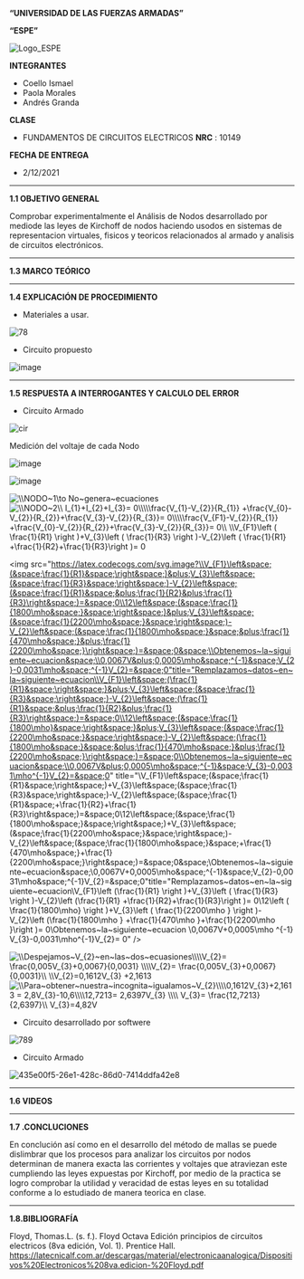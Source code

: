 **“UNIVERSIDAD DE LAS FUERZAS ARMADAS”**

**“ESPE”**

![Logo_ESPE](https://user-images.githubusercontent.com/93800511/140828546-04ee2765-180c-4e68-84cf-8bca73c21c5f.png)

**INTEGRANTES**
* Coello Ismael 
* Paola Morales 
* Andrés Granda
 
**CLASE**
* FUNDAMENTOS DE CIRCUITOS ELECTRICOS **NRC** : 10149

**FECHA DE ENTREGA**
* 2/12/2021
--------------------------------------------------------------------------------------------------------------------------------------------------------------------------------

**1.1 OBJETIVO GENERAL**

Comprobar experimentalmente el Análisis de Nodos desarrollado por mediode las leyes de Kirchoff de nodos  haciendo usodos en sistemas de representacion virtuales, fisicos y teoricos relacionados al armado y analisis de circuitos electrónicos.

--------------------------------------------------------------------------------------------------------------------------------------------------------------------------------

**1.3 MARCO TEÓRICO**

--------------------------------------------------------------------------------------------------------------------------------------------------------------------------------

**1.4 EXPLICACIÓN DE PROCEDIMIENTO**

* Materiales a usar.

![78](https://user-images.githubusercontent.com/93800511/143964444-144a4941-bbeb-4eba-bdd8-5ac136446ab0.png)

* Circuito propuesto
 
![image](https://user-images.githubusercontent.com/93835587/143970343-e9ac8c4f-f7be-4e07-a702-99ec1f922685.png)




--------------------------------------------------------------------------------------------------------------------------------------------------------------------------------

**1.5 RESPUESTA A INTERROGANTES Y CALCULO DEL ERROR**

* Circuito Armado

![cir](https://user-images.githubusercontent.com/93835587/143969453-5cf7b4d9-8fe7-4209-bb55-96cff8414839.jpg)

Medición del voltaje de cada Nodo

![image](https://user-images.githubusercontent.com/93835587/143969931-1b1205ee-c532-4430-9a51-b47992e78315.png)

![image](https://user-images.githubusercontent.com/93835587/143974630-5ee36c11-3731-41d8-bf48-df9560f92f12.png)


<img src="https://latex.codecogs.com/svg.image?\\NODO~1\to&space;No~genera~ecuaciones" title="\\NODO~1\to No~genera~ecuaciones" />

<img src="https://latex.codecogs.com/svg.image?\\NODO~2\\&space;I_{1}&plus;I_{2}&plus;I_{3}=&space;0\\\\\frac{V_{1}-V_{2}}{R_{1}}&space;&plus;\frac{V_{0}-V_{2}}{R_{2}}&plus;\frac{V_{3}-V_{2}}{R_{3}}=&space;0\\\\\frac{V_{F1}-V_{2}}{R_{1}}&space;&plus;\frac{V_{0}-V_{2}}{R_{2}}&plus;\frac{V_{3}-V_{2}}{R_{3}}=&space;0\\&space;\\V_{F1}\left&space;(&space;\frac{1}{R1}&space;\right&space;)&plus;V_{3}\left&space;(&space;\frac{1}{R3}&space;\right&space;)-V_{2}\left&space;(&space;\frac{1}{R1}&space;&plus;\frac{1}{R2}&plus;\frac{1}{R3}\right&space;)=&space;0" title="\\NODO~2\\ I_{1}+I_{2}+I_{3}= 0\\\\\frac{V_{1}-V_{2}}{R_{1}} +\frac{V_{0}-V_{2}}{R_{2}}+\frac{V_{3}-V_{2}}{R_{3}}= 0\\\\\frac{V_{F1}-V_{2}}{R_{1}} +\frac{V_{0}-V_{2}}{R_{2}}+\frac{V_{3}-V_{2}}{R_{3}}= 0\\ \\V_{F1}\left ( \frac{1}{R1} \right )+V_{3}\left ( \frac{1}{R3} \right )-V_{2}\left ( \frac{1}{R1} +\frac{1}{R2}+\frac{1}{R3}\right )= 0" />

<img src="https://latex.codecogs.com/svg.image?\\V_{F1}\left&space;(&space;\frac{1}{R1}&space;\right&space;)&plus;V_{3}\left&space;(&space;\frac{1}{R3}&space;\right&space;)-V_{2}\left&space;(&space;\frac{1}{R1}&space;&plus;\frac{1}{R2}&plus;\frac{1}{R3}\right&space;)=&space;0\\12\left&space;(&space;\frac{1}{1800\mho&space;}&space;\right&space;)&plus;V_{3}\left&space;(&space;\frac{1}{2200\mho&space;}&space;\right&space;)-V_{2}\left&space;(&space;\frac{1}{1800\mho&space;}&space;&plus;\frac{1}{470\mho&space;}&plus;\frac{1}{2200\mho&space;}\right&space;)=&space;0&space;\\Obtenemos~la~siguiente~ecuacion&space;\\0,0067V&plus;0,0005\mho&space;^{-1}&space;V_{2}-0,0031\mho&space;^{-1}V_{2}=&space;0"title="Remplazamos~datos~en~la~siguiente~ecuacion\\V_{F1}\left&space;(\frac{1}{R1}&space;\right&space;)&plus;V_{3}\left&space;(&space;\frac{1}{R3}&space;\right&space;)-V_{2}\left&space;(\frac{1}{R1}&space;&plus;\frac{1}{R2}&plus;\frac{1}{R3}\right&space;)=&space;0\\12\left&space;(&space;\frac{1}{1800\mho}&space;\right&space;)&plus;V_{3}\left&space;(&space;\frac{1}{2200\mho&space;}&space;\right&space;)-V_{2}\left&space;(\frac{1}{1800\mho&space;}&space;&plus;\frac{1}{470\mho&space;}&plus;\frac{1}{2200\mho&space;}\right&space;)=&space;0\\Obtenemos~la~siguiente~ecuacion&space;\\0,0067V&plus;0,0005\mho&space;^{-1}&space;V_{3}-0,0031\mho^{-1}V_{2}=&space;0" title="\\V_{F1}\left&space;(&space;\frac{1}{R1}&space;\right&space;)+V_{3}\left&space;(&space;\frac{1}{R3}&space;\right&space;)-V_{2}\left&space;(&space;\frac{1}{R1}&space;+\frac{1}{R2}+\frac{1}{R3}\right&space;)=&space;0\\12\left&space;(&space;\frac{1}{1800\mho&space;}&space;\right&space;)+V_{3}\left&space;(&space;\frac{1}{2200\mho&space;}&space;\right&space;)-V_{2}\left&space;(&space;\frac{1}{1800\mho&space;}&space;+\frac{1}{470\mho&space;}+\frac{1}{2200\mho&space;}\right&space;)=&space;0&space;\\Obtenemos~la~siguiente~ecuacion&space;\\0,0067V+0,0005\mho&space;^{-1}&space;V_{2}-0,0031\mho&space;^{-1}V_{2}=&space;0"title="Remplazamos~datos~en~la~siguiente~ecuacion\\V_{F1}\left (\frac{1}{R1} \right )+V_{3}\left ( \frac{1}{R3} \right )-V_{2}\left (\frac{1}{R1} +\frac{1}{R2}+\frac{1}{R3}\right )= 0\\12\left ( \frac{1}{1800\mho} \right )+V_{3}\left ( \frac{1}{2200\mho } \right )-V_{2}\left (\frac{1}{1800\mho } +\frac{1}{470\mho }+\frac{1}{2200\mho }\right )= 0\\Obtenemos~la~siguiente~ecuacion \\0,0067V+0,0005\mho ^{-1} V_{3}-0,0031\mho^{-1}V_{2}= 0" />

<img src="https://latex.codecogs.com/svg.image?\\Despejamos~V_{2}~en~las~dos~ecuasiones\\\\V_{2}=&space;\frac{0,005V_{3}&plus;0,0067}{0,0031}&space;\\\\V_{2}=&space;\frac{0,005V_{3}&plus;0,0067}{0,0031}\\&space;\\V_{2}=0,1612V_{3}&space;&plus;2,1613" title="\\Despejamos~V_{2}~en~las~dos~ecuasiones\\\\V_{2}= \frac{0,005V_{3}+0,0067}{0,0031} \\\\V_{2}= \frac{0,005V_{3}+0,0067}{0,0031}\\ \\V_{2}=0,1612V_{3} +2,1613" />

<img src="https://latex.codecogs.com/svg.image?\\Para~obtener~nuestra~incognita~igualamos~V_{2}\\\\0,1612V_{3}&plus;2,1613&space;=&space;2,8V_{3}-10,6\\\\12,7213=&space;2,6397V_{3}&space;\\\\&space;V_{3}=&space;\frac{12,7213}{2,6397}\\&space;V_{3}=4,82V" title="\\Para~obtener~nuestra~incognita~igualamos~V_{2}\\\\0,1612V_{3}+2,1613 = 2,8V_{3}-10,6\\\\12,7213= 2,6397V_{3} \\\\ V_{3}= \frac{12,7213}{2,6397}\\ V_{3}=4,82V" />

* Circuito desarrollado por softwere

![789](https://user-images.githubusercontent.com/93800511/143972643-2542ab2e-8ed9-4996-b618-ed567eafe105.png)

* Circuito Armado 

![435e00f5-26e1-428c-86d0-7414ddfa42e8](https://user-images.githubusercontent.com/93800511/143973543-513a4e95-6741-44db-82d9-0975f6adb830.jpg)

--------------------------------------------------------------------------------------------------------------------------------------------------------------------------------

**1.6 VIDEOS**

--------------------------------------------------------------------------------------------------------------------------------------------------------------------------------

**1.7 .CONCLUCIONES**

En conclución así como en el desarrollo del método de mallas se puede dislimbrar que los procesos para analizar los circuitos por nodos determinan de manera exacta las corrientes y voltajes que atraviezan este cumpliendo las leyes expuestas por Kirchoff, por medio de la practica se logro comprobar la utilidad y veracidad de estas leyes en su totalidad conforme a lo estudiado de manera teorica en clase.  

--------------------------------------------------------------------------------------------------------------------------------------------------------------------------------

**1.8.BIBLIOGRAFÍA**

Floyd, Thomas.L. (s. f.). Floyd Octava Edición principios de circuitos electricos (8va edición, Vol. 1). Prentice Hall. https://latecnicalf.com.ar/descargas/material/electronicaanalogica/Dispositivos%20Electronicos%208va.edicion-%20Floyd.pdf



